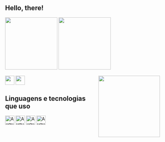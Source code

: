 ## Hello, there!

<div style="display: inline_block">
  <img height='170em' src='https://github-readme-stats.vercel.app/api?username=mourajmpg&show_icons=true&theme=blue-green'/>
  <img height='170em' src='https://github-readme-stats.vercel.app/api/top-langs/?username=mourajmpg&layout=compact&langs_cont=16&theme=blue-green'/>
  <br>
  <br>
  <a href="https://www.instagram.com/moura_jmpg/?hl=pt-br" target="_blank">
  <img height='30' src="https://img.shields.io/badge/-Instagram-%23E4405F?style=for-the-badge&logo=instagram&logoColor=white" target="_blank"></a>
  <a href="https://www.furg.br/" target="_blank">
  <img height='30' src='https://img.shields.io/badge/Academia-fff?style=for-the-badge&logo=academia&logoColor=black' target="_blank" ></a>
  <img align='right' height='200em' src='https://faculdadedombosco.net/media/filer_public/2020_7/42f1c949_logo_sistemas-icone.png'/>
</div>

<h2> Linguagens e tecnologias que uso </h2>
  <div>
  <img height='30' align="center" alt="Augusto-Python" src="https://img.shields.io/badge/Python-3776AB?style=for-the-badge&logo=python&logoColor=white">
  <img height='30' align="center" alt="Augusto-Js" src="https://img.shields.io/badge/JavaScript-F7DF1E?style=for-the-badge&logo=javascript&logoColor=black">
  <img height='30' align="center" alt="Augusto-HTML" src='https://img.shields.io/badge/HTML5-E34F26?style=for-the-badge&logo=html5&logoColor=white'>
  <img height='30' align="center" alt="Augusto-CSS" src="https://img.shields.io/badge/CSS3-1572B6?style=for-the-badge&logo=css3&logoColor=white">
</div>




